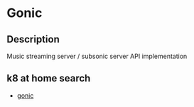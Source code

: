 # Gonic

## Description

Music streaming server / subsonic server API implementation

## k8 at home search

- [gonic](https://nanne.dev/k8s-at-home-search/#/gonic)
